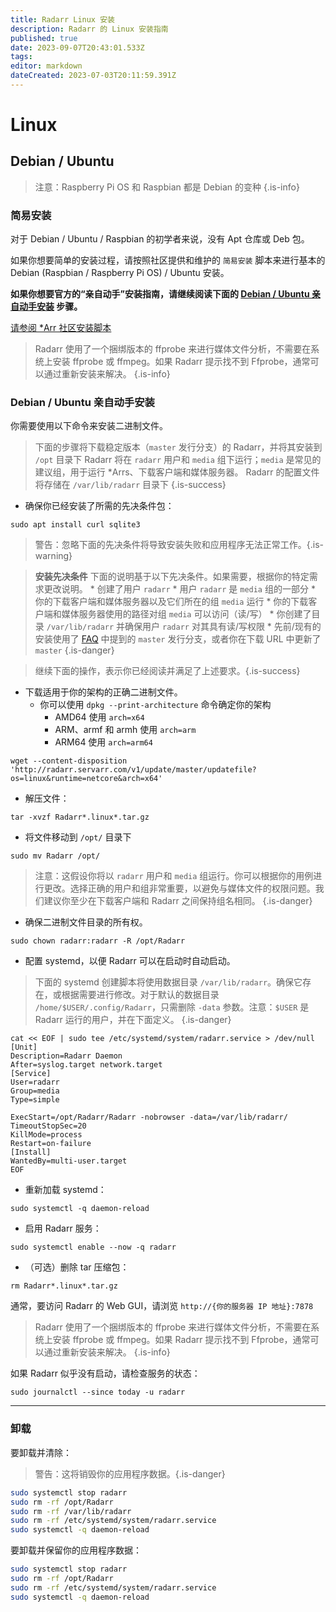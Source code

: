 ```yaml
---
title: Radarr Linux 安装
description: Radarr 的 Linux 安装指南
published: true
date: 2023-09-07T20:43:01.533Z
tags: 
editor: markdown
dateCreated: 2023-07-03T20:11:59.391Z
---
```


# Linux

## Debian / Ubuntu

> 注意：Raspberry Pi OS 和 Raspbian 都是 Debian 的变种 {.is-info}

### 简易安装

对于 Debian / Ubuntu / Raspbian 的初学者来说，没有 Apt 仓库或 Deb 包。

如果你想要简单的安装过程，请按照社区提供和维护的 `简易安装` 脚本来进行基本的 Debian (Raspbian / Raspberry Pi OS) / Ubuntu 安装。

**如果你想要官方的“亲自动手”安装指南，请继续阅读下面的 [Debian / Ubuntu 亲自动手安装](#debian-ubuntu-亲自动手安装) 步骤。**

[请参阅 \*Arr 社区安装脚本](/install-script)

> Radarr 使用了一个捆绑版本的 ffprobe 来进行媒体文件分析，不需要在系统上安装 ffprobe 或 ffmpeg。如果 Radarr 提示找不到 Ffprobe，通常可以通过重新安装来解决。
{.is-info}

### Debian / Ubuntu 亲自动手安装

你需要使用以下命令来安装二进制文件。

> 下面的步骤将下载稳定版本（`master` 发行分支）的 Radarr，并将其安装到 `/opt` 目录下
> Radarr 将在 `radarr` 用户和 `media` 组下运行；`media` 是常见的建议组，用于运行 \*Arrs、下载客户端和媒体服务器。
> Radarr 的配置文件将存储在 `/var/lib/radarr` 目录下
{.is-success}

- 确保你已经安装了所需的先决条件包：

```shell
sudo apt install curl sqlite3
```

> 警告：忽略下面的先决条件将导致安装失败和应用程序无法正常工作。{.is-warning}

> **安装先决条件**
> 下面的说明基于以下先决条件。如果需要，根据你的特定需求更改说明。
> \* 创建了用户 `radarr`
> \* 用户 `radarr` 是 `media` 组的一部分
> \* 你的下载客户端和媒体服务器以及它们所在的组 `media` 运行
> \* 你的下载客户端和媒体服务器使用的路径对组 `media` 可以访问（读/写）
> \* 你创建了目录 `/var/lib/radarr` 并确保用户 `radarr` 对其具有读/写权限
> \* 先前/现有的安装使用了 [FAQ](/radarr/faq) 中提到的 `master` 发行分支，或者你在下载 URL 中更新了 `master`
{.is-danger}

> 继续下面的操作，表示你已经阅读并满足了上述要求。{.is-success}

- 下载适用于你的架构的正确二进制文件。
  - 你可以使用 `dpkg --print-architecture` 命令确定你的架构
    - AMD64 使用 `arch=x64`
    - ARM、armf 和 armh 使用 `arch=arm`
    - ARM64 使用 `arch=arm64`

```shell
wget --content-disposition 'http://radarr.servarr.com/v1/update/master/updatefile?os=linux&runtime=netcore&arch=x64'
```

- 解压文件：

```shell
tar -xvzf Radarr*.linux*.tar.gz
```

- 将文件移动到 `/opt/` 目录下

```shell
sudo mv Radarr /opt/
```

> 注意：这假设你将以 `radarr` 用户和 `media` 组运行。你可以根据你的用例进行更改。选择正确的用户和组非常重要，以避免与媒体文件的权限问题。我们建议你至少在下载客户端和 Radarr 之间保持组名相同。
{.is-danger}

- 确保二进制文件目录的所有权。

```shell  
sudo chown radarr:radarr -R /opt/Radarr
```

- 配置 systemd，以便 Radarr 可以在启动时自动启动。

> 下面的 systemd 创建脚本将使用数据目录 `/var/lib/radarr`。确保它存在，或根据需要进行修改。对于默认的数据目录 `/home/$USER/.config/Radarr`，只需删除 `-data` 参数。注意：`$USER` 是 Radarr 运行的用户，并在下面定义。
{.is-danger}

```shell
cat << EOF | sudo tee /etc/systemd/system/radarr.service > /dev/null
[Unit]
Description=Radarr Daemon
After=syslog.target network.target
[Service]
User=radarr
Group=media
Type=simple

ExecStart=/opt/Radarr/Radarr -nobrowser -data=/var/lib/radarr/
TimeoutStopSec=20
KillMode=process
Restart=on-failure
[Install]
WantedBy=multi-user.target
EOF
```

- 重新加载 systemd：

```shell
sudo systemctl -q daemon-reload
```

- 启用 Radarr 服务：

```shell
sudo systemctl enable --now -q radarr
```

- （可选）删除 tar 压缩包：

```shell
rm Radarr*.linux*.tar.gz
```

通常，要访问 Radarr 的 Web GUI，请浏览 `http://{你的服务器 IP 地址}:7878`

> Radarr 使用了一个捆绑版本的 ffprobe 来进行媒体文件分析，不需要在系统上安装 ffprobe 或 ffmpeg。如果 Radarr 提示找不到 Ffprobe，通常可以通过重新安装来解决。
{.is-info}

如果 Radarr 似乎没有启动，请检查服务的状态：

```shell
sudo journalctl --since today -u radarr
```

---

### 卸载

要卸载并清除：
> 警告：这将销毁你的应用程序数据。{.is-danger}

```bash
sudo systemctl stop radarr
sudo rm -rf /opt/Radarr
sudo rm -rf /var/lib/radarr
sudo rm -rf /etc/systemd/system/radarr.service
sudo systemctl -q daemon-reload
```

要卸载并保留你的应用程序数据：

```bash
sudo systemctl stop radarr
sudo rm -rf /opt/Radarr
sudo rm -rf /etc/systemd/system/radarr.service
sudo systemctl -q daemon-reload
```